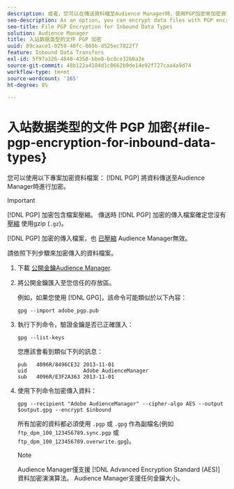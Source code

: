 ```yaml
---
description: 或者，您可以在傳送資料檔至Audience Manager時，使用PGP加密來加密資料檔。
seo-description: As an option, you can encrypt data files with PGP encryption when sending them to Audience Manager.
seo-title: File PGP Encryption for Inbound Data Types
solution: Audience Manager
title: 入站数据类型的文件 PGP 加密
uuid: 89caace1-0259-48fc-865b-d525ec7822f7
feature: Inbound Data Transfers
exl-id: 5f97a326-4840-4350-bbe8-bc8ce32b0a2e
source-git-commit: 48b122a4184d1c0662b9de14e92f727caa4a9d74
workflow-type: tm+mt
source-wordcount: '165'
ht-degree: 8%

---
```


# 入站数据类型的文件 PGP 加密{#file-pgp-encryption-for-inbound-data-types}

您可以使用以下專案加密資料檔案： [!DNL PGP] 將資料傳送至Audience Manager時進行加密。

<!-- c_encryption.xml -->

>[!IMPORTANT]
>
>[!DNL PGP] 加密包含檔案壓縮。 傳送時 [!DNL PGP] 加密的傳入檔案確定您沒有 [壓縮](../../../integration/sending-audience-data/batch-data-transfer-explained/inbound-file-compression.md) 使用gzip (`.gz`)。
>
>[!DNL PGP] 加密的傳入檔案，也 [已壓縮](../../../integration/sending-audience-data/batch-data-transfer-explained/inbound-file-compression.md) Audience Manager無效。

請依照下列步驟來加密傳入的資料檔案。

1. 下載 [公開金鑰Audience Manager](./assets/adobe_pgp.pub).
2. 將公開金鑰匯入至您信任的存放區。

   例如，如果您使用 [!DNL GPG]，該命令可能類似於以下內容：

   `gpg --import adobe_pgp.pub`

3. 執行下列命令，驗證金鑰是否已正確匯入：

   `gpg --list-keys`

   您應該會看到類似下列的訊息：

   ```
   pub   4096R/8496CE32 2013-11-01
   uid                  Adobe AudienceManager
   sub   4096R/E3F2A363 2013-11-01
   ```

4. 使用下列命令加密傳入資料：

   `gpg --recipient "Adobe AudienceManager" --cipher-algo AES --output $output.gpg --encrypt $inbound`

   所有加密的資料都必須使用 `.pgp` 或 `.gpg` 作為副檔名(例如 `ftp_dpm_100_123456789.sync.pgp` 或 `ftp_dpm_100_123456789.overwrite.gpg`)。

   >[!NOTE]
   >
   >Audience Manager僅支援 [!DNL Advanced Encryption Standard (AES)] 資料加密演演算法。 Audience Manager支援任何金鑰大小。
